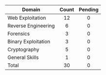 

| Domain              | Count | Pending |
| ------------------- | :---: |  :---:  |
| Web Exploitation    |   12  |    0    |
| Reverse Engineering |   6   |    0    |
| Forensics           |   3   |    0    |
| Binary Exploitation |   3   |    0    |
| Cryptography        |   5   |    0    |
| General Skills      |   1   |    0    |
| Total               |   30  |    0    |
